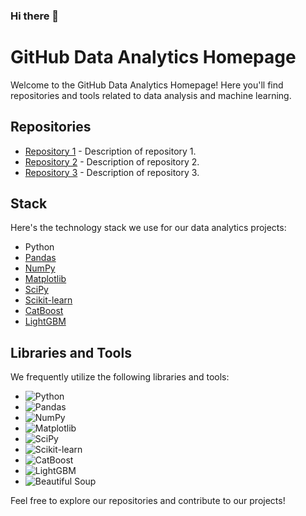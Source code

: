 ### Hi there 👋

# GitHub Data Analytics Homepage

Welcome to the GitHub Data Analytics Homepage! Here you'll find repositories and tools related to data analysis and machine learning.

## Repositories

- [Repository 1](#) - Description of repository 1.
- [Repository 2](#) - Description of repository 2.
- [Repository 3](#) - Description of repository 3.

## Stack

Here's the technology stack we use for our data analytics projects:

- Python
- [Pandas](https://pandas.pydata.org/)
- [NumPy](https://numpy.org/)
- [Matplotlib](https://matplotlib.org/)
- [SciPy](https://www.scipy.org/)
- [Scikit-learn](https://scikit-learn.org/)
- [CatBoost](https://catboost.ai/)
- [LightGBM](https://lightgbm.readthedocs.io/)

## Libraries and Tools

We frequently utilize the following libraries and tools:

- ![Python](https://img.shields.io/badge/-Python-3776AB?logo=python&logoColor=white&style=flat)
- ![Pandas](https://img.shields.io/badge/-Pandas-150458?logo=pandas&logoColor=white&style=flat)
- ![NumPy](https://img.shields.io/badge/-NumPy-013243?logo=numpy&logoColor=white&style=flat)
- ![Matplotlib](https://img.shields.io/badge/-Matplotlib-3776AB?logo=matplotlib&logoColor=white&style=flat)
- ![SciPy](https://img.shields.io/badge/-SciPy-8CAAE6?logo=scipy&logoColor=white&style=flat)
- ![Scikit-learn](https://img.shields.io/badge/-Scikit--learn-F7931E?logo=scikit-learn&logoColor=white&style=flat)
- ![CatBoost](https://img.shields.io/badge/-CatBoost-FFA500?logo=catboost&logoColor=white&style=flat)
- ![LightGBM](https://img.shields.io/badge/-LightGBM-20B2AA?logo=lightgbm&logoColor=white&style=flat)
- ![Beautiful Soup](https://img.shields.io/badge/-Beautiful%20Soup-4CA4E2?logo=beautiful-soup&logoColor=white&style=flat)

Feel free to explore our repositories and contribute to our projects!

